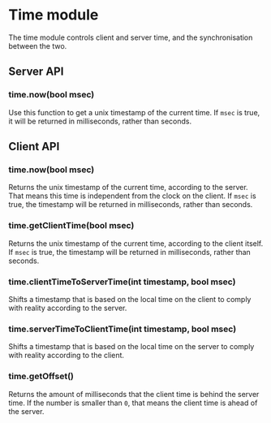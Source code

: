 # Time module

The time module controls client and server time, and the synchronisation between the two.

## Server API

### time.now(bool msec)

Use this function to get a unix timestamp of the current time. If `msec` is true, it will be
returned in milliseconds, rather than seconds.


## Client API

### time.now(bool msec)

Returns the unix timestamp of the current time, according to the server. That means this time is
independent from the clock on the client. If `msec` is true, the timestamp will be returned in
milliseconds, rather than seconds.

### time.getClientTime(bool msec)

Returns the unix timestamp of the current time, according to the client itself. If `msec` is true,
the timestamp will be returned in milliseconds, rather than seconds.

### time.clientTimeToServerTime(int timestamp, bool msec)

Shifts a timestamp that is based on the local time on the client to comply with reality according to
the server.

### time.serverTimeToClientTime(int timestamp, bool msec)

Shifts a timestamp that is based on the local time on the server to comply with reality according to
the client.

### time.getOffset()

Returns the amount of milliseconds that the client time is behind the server time. If the number is
smaller than `0`, that means the client time is ahead of the server.
